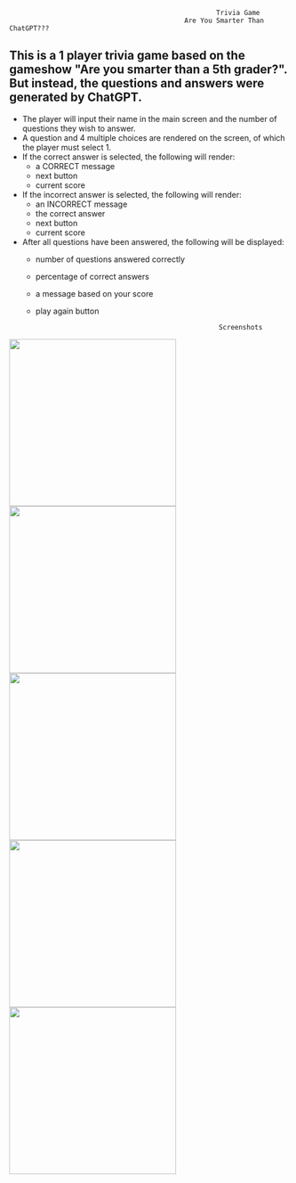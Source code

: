                                                         Trivia Game
                                                Are You Smarter Than ChatGPT???

This is a 1 player trivia game based on the gameshow "Are you smarter than a 5th grader?". But instead, the questions and answers were generated by ChatGPT.
------------------------------------------
- The player will input their name in the main screen and the number of questions they wish to answer.
- A question and 4 multiple choices are rendered on the screen, of which the player must select 1.
- If the correct answer is selected, the following will render:
    - a CORRECT message
    - next button
    - current score
- If the incorrect answer is selected, the following will render:
    - an INCORRECT message
    - the correct answer
    - next button
    - current score
- After all questions have been answered, the following will be displayed:
    - number of questions answered correctly
    - percentage of correct answers
    - a message based on your score
    - play again button


                                                        Screenshots

<img align="left" src="https://user-images.githubusercontent.com/109121563/230237076-2321caf9-d604-4987-ba31-ec5149b2de16.png" width="300px">
<img align="left" src="https://user-images.githubusercontent.com/109121563/230237715-27475de7-dea6-4fe6-9da3-8f5ee948ed6d.png" width="300px">
<img align="left" src="https://user-images.githubusercontent.com/109121563/230238001-869342df-f53d-49c1-8bea-33faa3b9478b.png" width="300px">   
<img align="left" src="https://user-images.githubusercontent.com/109121563/230239815-bc0820d6-03e3-4953-aeb9-061bfc350378.png" width="300px">
<img align="left" src="https://user-images.githubusercontent.com/109121563/230240626-0529ece8-ad2e-4b8c-a0ec-725faa90eced.png" width="300px">

